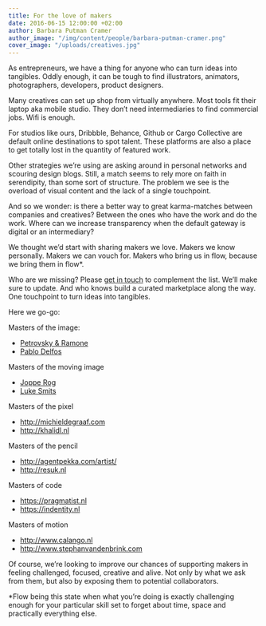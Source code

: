 ```yaml
---
title: For the love of makers
date: 2016-06-15 12:00:00 +02:00
author: Barbara Putman Cramer
author_image: "/img/content/people/barbara-putman-cramer.png"
cover_image: "/uploads/creatives.jpg"
---
```


As entrepreneurs, we have a thing for anyone who can turn ideas into tangibles. Oddly enough, it can be tough to find illustrators, animators, photographers, developers, product designers.

Many creatives can set up shop from virtually anywhere. Most tools fit their laptop aka mobile studio. They don’t need intermediaries to find commercial jobs. Wifi is enough. 

For studios like ours, Dribbble, Behance, Github or Cargo Collective are default online destinations to spot talent. These platforms are also a place to get totally lost in the quantity of featured work. 

Other strategies we’re using are asking around in personal networks and scouring design blogs. Still, a match seems to rely more on faith in serendipity, than some sort of structure. The problem we see is the overload of visual content and the lack of a single touchpoint.

And so we wonder: is there a better way to great karma-matches between companies and creatives? Between the ones who have the work and do the work. Where can we increase transparency when the default gateway is digital or an intermediary?

We thought we’d start with sharing makers we love. Makers we know personally. Makers we can vouch for. Makers who bring us in flow, because we bring them in flow*. 

Who are we missing? Please [get in touch](mailto:hello@backspace.studio) to complement the list. We’ll make sure to update. And who knows build a curated marketplace along the way. One touchpoint to turn ideas into tangibles.

Here we go-go:

Masters of the image:

* [Petrovsky & Ramone](http://love.petrovskyramone.com)
* [Pablo Delfos](http://www.pablodelfos.com)

Masters of the moving image
* [Joppe Rog](http://jopperog.com)
* [Luke Smits](http://www.snotyoung.com/)

Masters of the pixel
* http://michieldegraaf.com
* http://khalidl.nl

Masters of the pencil
* http://agentpekka.com/artist/
* http://resuk.nl

Masters of code
* https://pragmatist.nl
* https://indentity.nl

Masters of motion
* http://www.calango.nl
* http://www.stephanvandenbrink.com

Of course, we’re looking to improve our chances of supporting makers in feeling challenged, focused, creative and alive. Not only by what we ask from them, but also by exposing them to potential collaborators.

*Flow being this state when what you’re doing is exactly challenging enough for your particular skill set to forget about time, space and practically everything else. 